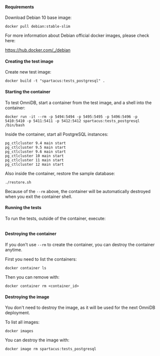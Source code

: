 #### Requirements

Download Debian 10 base image:

```
docker pull debian:stable-slim
```

For more information about Debian official docker images, please check here:

https://hub.docker.com/_/debian


#### Creating the test image

Create new test image:

```
docker build -t "spartacus:tests_postgresql" .
```


#### Starting the container

To test OmniDB, start a container from the test image, and a shell into the container:

```
docker run -it --rm -p 5494:5494 -p 5495:5495 -p 5496:5496 -p 5410:5410 -p 5411:5411 -p 5412:5412 spartacus:tests_postgresql /bin/bash
```

Inside the container, start all PostgreSQL instances:

```
pg_ctlcluster 9.4 main start
pg_ctlcluster 9.5 main start
pg_ctlcluster 9.6 main start
pg_ctlcluster 10 main start
pg_ctlcluster 11 main start
pg_ctlcluster 12 main start
```

Also inside the container, restore the sample database:

```
./restore.sh
```

Because of the `--rm` above, the container will be automatically destroyed when
you exit the container shell.


#### Running the tests

To run the tests, outside of the container, execute:

```

```


#### Destroying the container

If you don't use `--rm` to create the container, you can destroy the container
anytime.

First you need to list the containers:

```
docker container ls
```

Then you can remove with:

```
docker container rm <container_id>
```


#### Destroying the image

You don't need to destroy the image, as it will be used for the next OmniDB
deployment.

To list all images:

```
docker images
```

You can destroy the image with:

```
docker image rm spartacus:tests_postgresql
```
